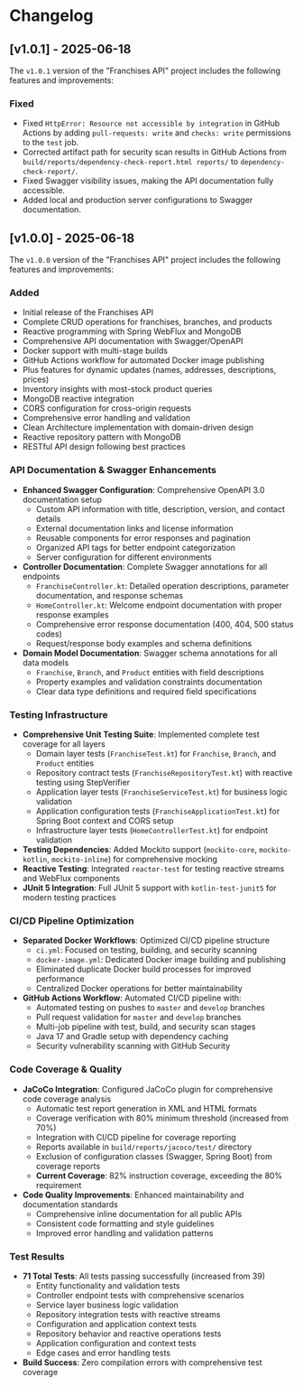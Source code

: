 # Changelog

## [v1.0.1] - 2025-06-18

The `v1.0.1` version of the "Franchises API" project includes the following features and improvements:

### Fixed
- Fixed `HttpError: Resource not accessible by integration` in GitHub Actions by adding `pull-requests: write` and `checks: write` permissions to the `test` job.
- Corrected artifact path for security scan results in GitHub Actions from `build/reports/dependency-check-report.html reports/` to `dependency-check-report/`.
- Fixed Swagger visibility issues, making the API documentation fully accessible.
- Added local and production server configurations to Swagger documentation.

## [v1.0.0] - 2025-06-18

The `v1.0.0` version of the "Franchises API" project includes the following features and improvements:

### Added
- Initial release of the Franchises API
- Complete CRUD operations for franchises, branches, and products
- Reactive programming with Spring WebFlux and MongoDB
- Comprehensive API documentation with Swagger/OpenAPI
- Docker support with multi-stage builds
- GitHub Actions workflow for automated Docker image publishing
- Plus features for dynamic updates (names, addresses, descriptions, prices)
- Inventory insights with most-stock product queries
- MongoDB reactive integration
- CORS configuration for cross-origin requests
- Comprehensive error handling and validation
- Clean Architecture implementation with domain-driven design
- Reactive repository pattern with MongoDB
- RESTful API design following best practices

### API Documentation & Swagger Enhancements
- **Enhanced Swagger Configuration**: Comprehensive OpenAPI 3.0 documentation setup
  - Custom API information with title, description, version, and contact details
  - External documentation links and license information
  - Reusable components for error responses and pagination
  - Organized API tags for better endpoint categorization
  - Server configuration for different environments
- **Controller Documentation**: Complete Swagger annotations for all endpoints
  - `FranchiseController.kt`: Detailed operation descriptions, parameter documentation, and response schemas
  - `HomeController.kt`: Welcome endpoint documentation with proper response examples
  - Comprehensive error response documentation (400, 404, 500 status codes)
  - Request/response body examples and schema definitions
- **Domain Model Documentation**: Swagger schema annotations for all data models
  - `Franchise`, `Branch`, and `Product` entities with field descriptions
  - Property examples and validation constraints documentation
  - Clear data type definitions and required field specifications

### Testing Infrastructure
- **Comprehensive Unit Testing Suite**: Implemented complete test coverage for all layers
  - Domain layer tests (`FranchiseTest.kt`) for `Franchise`, `Branch`, and `Product` entities
  - Repository contract tests (`FranchiseRepositoryTest.kt`) with reactive testing using StepVerifier
  - Application layer tests (`FranchiseServiceTest.kt`) for business logic validation
  - Application configuration tests (`FranchiseApplicationTest.kt`) for Spring Boot context and CORS setup
  - Infrastructure layer tests (`HomeControllerTest.kt`) for endpoint validation
- **Testing Dependencies**: Added Mockito support (`mockito-core`, `mockito-kotlin`, `mockito-inline`) for comprehensive mocking
- **Reactive Testing**: Integrated `reactor-test` for testing reactive streams and WebFlux components
- **JUnit 5 Integration**: Full JUnit 5 support with `kotlin-test-junit5` for modern testing practices

### CI/CD Pipeline Optimization
- **Separated Docker Workflows**: Optimized CI/CD pipeline structure
  - `ci.yml`: Focused on testing, building, and security scanning
  - `docker-image.yml`: Dedicated Docker image building and publishing
  - Eliminated duplicate Docker build processes for improved performance
  - Centralized Docker operations for better maintainability
- **GitHub Actions Workflow**: Automated CI/CD pipeline with:
  - Automated testing on pushes to `master` and `develop` branches
  - Pull request validation for `master` and `develop` branches
  - Multi-job pipeline with test, build, and security scan stages
  - Java 17 and Gradle setup with dependency caching
  - Security vulnerability scanning with GitHub Security

### Code Coverage & Quality
- **JaCoCo Integration**: Configured JaCoCo plugin for comprehensive code coverage analysis
  - Automatic test report generation in XML and HTML formats
  - Coverage verification with 80% minimum threshold (increased from 70%)
  - Integration with CI/CD pipeline for coverage reporting
  - Reports available in `build/reports/jacoco/test/` directory
  - Exclusion of configuration classes (Swagger, Spring Boot) from coverage reports
  - **Current Coverage**: 82% instruction coverage, exceeding the 80% requirement
- **Code Quality Improvements**: Enhanced maintainability and documentation standards
  - Comprehensive inline documentation for all public APIs
  - Consistent code formatting and style guidelines
  - Improved error handling and validation patterns

### Test Results
- **71 Total Tests**: All tests passing successfully (increased from 39)
  - Entity functionality and validation tests
  - Controller endpoint tests with comprehensive scenarios
  - Service layer business logic validation
  - Repository integration tests with reactive streams
  - Configuration and application context tests
  - Repository behavior and reactive operations tests
  - Application configuration and context tests
  - Edge cases and error handling tests
- **Build Success**: Zero compilation errors with comprehensive test coverage